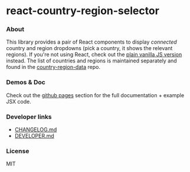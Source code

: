 # react-country-region-selector

### About

This library provides a pair of React components to display _connected_ country and region dropdowns (pick a country, it shows the relevant regions). If you're not using React, check out the [plain vanilla JS version](https://github.com/country-regions/country-region-selector) instead. The list of countries and regions is maintained separately and found in the [country-region-data](https://github.com/country-regions/country-region-data) repo.

### Demos & Doc

Check out the [github pages](http://country-regions.github.io/react-country-region-selector/) section for the full documentation + example
JSX code.

### Developer links

- [CHANGELOG.md](https://github.com/country-regions/react-country-region-selector/blob/master/CHANGELOG.md)
- [DEVELOPER.md](https://github.com/country-regions/react-country-region-selector/blob/master/DEVELOPER.md)

### License

MIT
